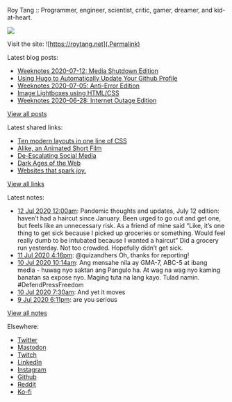 Roy Tang :: Programmer, engineer, scientist, critic, gamer, dreamer, and kid-at-heart.

![](https://roytang.net/img/profile.jpg)

Visit the site: ![https://roytang.net](.Permalink)

Latest blog posts:
    

- [Weeknotes 2020-07-12: Media Shutdown Edition](https://roytang.net/2020/07/weeknotes-07-12/)
- [Using Hugo to Automatically Update Your Github Profile](https://roytang.net/2020/07/hugo-update-github-profile/)
- [Weeknotes 2020-07-05: Anti-Error Edition](https://roytang.net/2020/07/weeknotes-07-05/)
- [Image Lightboxes using HTML/CSS](https://roytang.net/2020/07/image-lightboxes-using-html/css/)
- [Weeknotes 2020-06-28: Internet Outage Edition](https://roytang.net/2020/06/weeknotes-06-28/)

[View all posts](https://roytang.net/blog)

Latest shared links:
    

- [Ten modern layouts in one line of CSS](https://roytang.net/2020/07/ten-modern-layouts-in-one-line-of-css/)
- [Alike, an Animated Short Film](https://roytang.net/2020/07/alike-an-animated-short-film/)
- [De-Escalating Social Media](https://roytang.net/2020/07/de-escalating-social-media/)
- [Dark Ages of the Web](https://roytang.net/2020/07/dark-ages-of-the-web/)
- [Websites that spark joy.](https://roytang.net/2020/07/websites-that-spark-joy/)

[View all links](https://roytang.net/links)

Latest notes:
    

- [12 Jul 2020 12:00am](https://roytang.net/2020/07/covid19-07-12/): Pandemic thoughts and updates, July 12 edition:
 haven&rsquo;t had a haircut since January. Been urged to go out and get one, but feels like an unnecessary risk. As a friend of mine said &ldquo;Like, it&rsquo;s one thing to get sick because I picked up groceries or something. Would feel really dumb to be intubated because I wanted a haircut&rdquo; Did a grocery run yesterday. Not too crowded. Hopefully didn&rsquo;t get sick.
- [11 Jul 2020 4:16pm](https://roytang.net/2020/07/1281985727350206470/): @quizandhers Oh, thanks for reporting!
- [10 Jul 2020 10:14am](https://roytang.net/2020/07/1281532170788429825/): Ang mensahe nila ay GMA-7, ABC-5 at ibang media - huwag nyo saktan ang Pangulo ha. At wag na wag nyo kaming banatan sa expose nyo. Maging tuta na lang kayo. Tulad namin. #DefendPressFreedom
- [10 Jul 2020 7:30am](https://roytang.net/2020/07/1281491013878468608/): And yet it moves
- [9 Jul 2020 6:11pm](https://roytang.net/2020/07/1281289961447124994/): are you serious

[View all notes](https://roytang.net/notes)

Elsewhere:

- [Twitter](https://twitter.com/roytang)
- [Mastodon](https://mastodon.technology/@roytang)
- [Twitch](https://twitch.tv/twitchyroy)
- [LinkedIn](https://www.linkedin.com/in/roytang)
- [Instagram](https://instagram.com/roytang0400)
- [Github](https://github.com/roytang)
- [Reddit](https://reddit.com/u/hungryroy)
- [Ko-fi](https://ko-fi.com/roytang)